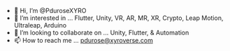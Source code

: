 - 👋 Hi, I’m @PduroseXYRO
- 👀 I’m interested in ... Flutter, Unity, VR, AR, MR, XR, Crypto, Leap Motion, Ultraleap, Arduino
- 💞️ I’m looking to collaborate on ... Unity, Flutter, & Automation
- 📫 How to reach me ... pdurose@xyroverse.com

<!---
PduroseXYRO/PduroseXYRO is a ✨ special ✨ repository because its `README.md` (this file) appears on your GitHub profile.
You can click the Preview link to take a look at your changes.
--->
